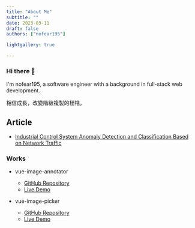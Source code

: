 ```yaml
---
title: "About Me"
subtitle: ""
date: 2023-03-11
draft: false
authors: ["nofear195"]

lightgallery: true

---
```


### Hi there 👋

I'm nofear195, a software engineer with a background in full-stack web development.

相信成長，改變階級複製的桎梏。

## Article

- [Industrial Control System Anomaly Detection and Classification Based on Network Traffic](https://ieeexplore.ieee.org/document/9758754)

### Works

- vue-image-annotator
  - [GitHub Repository](https://github.com/nofear195/vue-image-annotator)
  - [Live Demo](https://nofear195.github.io/vue-image-annotator/)

- vue-image-picker
  - [GitHub Repository](https://github.com/nofear195/nuxt-image-picker)
  - [Live Demo](https://nofear195.github.io/nuxt-image-picker/)
